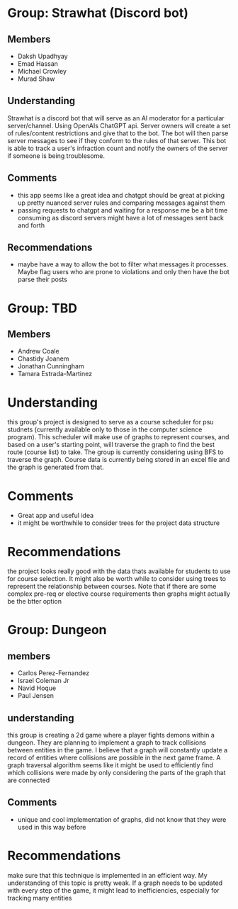# Group: Strawhat (Discord bot)
## Members 
- Daksh Upadhyay
- Emad Hassan
- Michael Crowley
- Murad Shaw

## Understanding 
Strawhat is a discord bot that will serve as an AI moderator for a particular server/channel. Using OpenAIs ChatGPT api. Server owners will create a set of rules/content restrictions and give that to the bot. The bot will then parse server messages to see if they conform to the rules of that server. This bot is able to track a user's infraction count and notify the owners of the server if someone is being troublesome. 

## Comments
- this app seems like a great idea and chatgpt should be great at picking up pretty nuanced server rules and comparing messages against them 
- passing requests to chatgpt and waiting for a response me be a bit time consuming as discord servers might have a lot of messages sent back and forth 

## Recommendations
- maybe have a way to allow the bot to filter what messages it processes. Maybe flag users who are prone to violations and only then have the bot parse their posts 

# Group: TBD

## Members
- Andrew Coale
- Chastidy Joanem
- Jonathan Cunningham
- Tamara Estrada-Martinez

# Understanding
this group's project is designed to serve as a course scheduler for psu studnets (currently available only to those in the computer science program). This scheduler will make use of graphs to represent courses, and based on a user's starting point, will traverse the graph to find the best route (course list) to take. The group is currently considering using BFS to traverse the graph. Course data is currently being stored in an excel file and the graph is generated from that. 

# Comments
- Great app and useful idea 
- it might be worthwhile to consider trees for the project data structure 

# Recommendations
the project looks really good with the data thats available for students to use for course selection. It might also be worth while to consider using trees to represent the relationship between courses. Note that if there are some complex pre-req or elective course requirements then graphs might actually be the btter option

# Group: Dungeon

## members
- Carlos Perez-Fernandez
- Israel Coleman Jr
- Navid Hoque
- Paul Jensen
## understanding 
this group is creating a 2d game where a player fights demons within a dungeon. They are planning to implement a graph to track collisions between entities in the game. I believe that a graph will constantly update a record of entities where collisions are possible in the next game frame. A graph traversal algorithm seems like it might be used to efficiently find which collisions were made by only considering the parts of the graph that are connected 

## Comments
- unique and cool implementation of graphs, did not know that they were used in this way before 

# Recommendations
make sure that this technique is implemented in an efficient way. My understanding of this topic is pretty weak. If a graph needs to be updated with every step of the game, it might lead to inefficiencies, especially for tracking many entities 